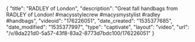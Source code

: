 {
    "title": "RADLEY of London",
    "description": "Great fall handbags from RADLEY of London! #macysstylecrew #macysmystylist #radley #handbags",
    "videoid": "176226051",
    "date_created": "1535377685",
    "date_modified": "1535377997",
    "type": "captivate",
    "layout": "video",
    "url": "\/v\/8da221d0-5a57-43f8-83a2-8773d7bdc100\/176226051"
}